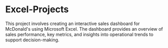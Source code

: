 # Excel-Projects
This project involves creating an interactive sales dashboard for McDonald's using Microsoft Excel. The dashboard provides an overview of sales performance, key metrics, and insights into operational trends to support decision-making.
